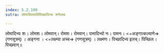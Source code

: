 ```yaml
---
index: 5.2.100
sutra: लोमादिपामादिपिच्छादिभ्यः शनेलचः

---
```

लोमादिभ्यः शः। लोमशः। लोमवान्। रोमशः। रोमवान्। पामादिभ्यो नः। पामनः। <=अङ्गात्कल्याणे=>  (गणसूत्रम्)  । अङ्गना । <=लक्ष्म्या अच्च=> (गणसूत्रम्) । लक्ष्मणः। पिच्छादिभ्य इलच्। पिच्छिलः। पिच्छवान्॥